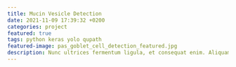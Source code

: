 ```yaml
---
title: Mucin Vesicle Detection
date: 2021-11-09 17:39:32 +0200
categories: project
featured: true
tags: python keras yolo qupath
featured-image: pas_goblet_cell_detection_featured.jpg
description: Nunc ultrices fermentum ligula, et consequat enim. Aliquam suscipit venenatis orci, vel pellentesque urna ullamcorper nec. Vivamus sit amet fringilla sem, sit amet placerat dui. In dapibus molestie fringilla. Duis ac ipsum placerat ante dignissim euismod porta eget augue. Curabitur in vehicula nulla.
---
```

